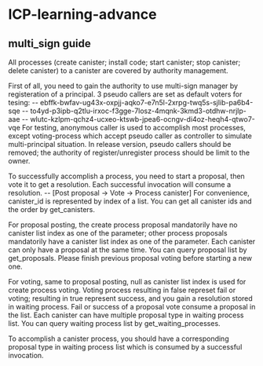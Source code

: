 # ICP-learning-advance
## multi_sign guide
All processes (create canister; install code; start canister; stop canister; delete canister) to a canister are covered by authority management.

First of all, you need to gain the authority to use multi-sign manager by registeration of a principal.
3 pseudo callers are set as default voters for tesing:
-- ebffk-bwfav-ug43x-oxpjj-aqko7-e7n5l-2xrpg-twq5s-sjlib-pa6b4-sqe
-- to4yd-p3ipb-q2tlu-irxoc-f3gge-7losz-4mqnk-3kmd3-otdhw-nrjlp-aae
-- wlutc-kzlpm-qchz4-ucxeo-ktswb-jpea6-ocngv-di4oz-heqh4-qtwo7-vqe
For testing, anonymous caller is used to accomplish most processes, except voting-process which accept pseudo caller as controller to simulate multi-principal situation.
In release version, pseudo callers should be removed; the authority of register/unregister process should be limit to the owner.

To successfully accomplish a process, you need to start a proposal, then vote it to get a resolution. 
Each successful invocation will consume a resolution. 
-- [Post proposal -> Vote -> Process canister]
For convenience, canister_id is represented by index of a list.
You can get all canister ids and the order by get_canisters.

For proposal posting, the create process proposal mandatorily have no canister list index as one of the parameter; other process proposals mandatorily have a canister list index as one of the parameter.
Each canister can only have a proposal at the same time.
You can query proposal list by get_proposals.
Please finish previous proposal voting before starting a new one.

For voting, same to proposal posting, null as canister list index is used for create process voting.
Voting process resulting in false represet fail or voting; resulting in true represent success, and you gain a resolution stored in waiting process.
Fail or success of a proposal vote consume a proposal in the list.
Each canister can have multiple proposal type in waiting process list.
You can query waiting process list by get_waiting_processes.

To accomplish a canister process, you should have a corresponding proposal type in waiting process list which is consumed by a successful invocation.



